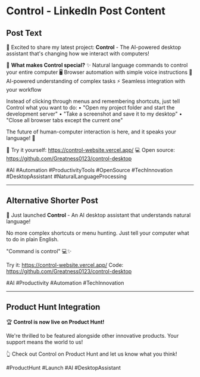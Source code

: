 # Control - LinkedIn Post Content

## Post Text

🚀 Excited to share my latest project: **Control** - The AI-powered desktop assistant that's changing how we interact with computers!

🎯 **What makes Control special?**
✨ Natural language commands to control your entire computer
🖥️ Browser automation with simple voice instructions
🤖 AI-powered understanding of complex tasks
⚡ Seamless integration with your workflow

Instead of clicking through menus and remembering shortcuts, just tell Control what you want to do:
• "Open my project folder and start the development server"
• "Take a screenshot and save it to my desktop"
• "Close all browser tabs except the current one"

The future of human-computer interaction is here, and it speaks your language! 💬

🔗 Try it yourself: https://control-website.vercel.app/
💻 Open source: https://github.com/Greatness0123/control-desktop

#AI #Automation #ProductivityTools #OpenSource #TechInnovation #DesktopAssistant #NaturalLanguageProcessing

---

## Alternative Shorter Post

🎉 Just launched **Control** - An AI desktop assistant that understands natural language!

No more complex shortcuts or menu hunting. Just tell your computer what to do in plain English.

"Command is control" 💻✨

Try it: https://control-website.vercel.app/
Code: https://github.com/Greatness0123/control-desktop

#AI #Productivity #Automation #TechInnovation

---

## Product Hunt Integration

🏆 **Control is now live on Product Hunt!** 

We're thrilled to be featured alongside other innovative products. Your support means the world to us!

👆 Check out Control on Product Hunt and let us know what you think!

#ProductHunt #Launch #AI #DesktopAssistant
